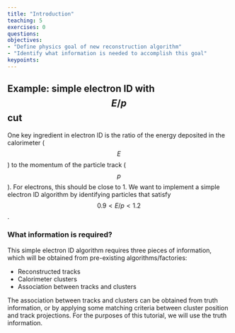 ```yaml
---
title: "Introduction"
teaching: 5
exercises: 0
questions:
objectives:
- "Define physics goal of new reconstruction algorithm"
- "Identify what information is needed to accomplish this goal"
keypoints:
---
```


## Example: simple electron ID with $$E/p$$ cut

One key ingredient in electron ID is the ratio of the energy deposited in the calorimeter ($$E$$) to the momentum of the particle track ($$p$$).  For electrons, this should be close to 1.  We want to implement a simple electron ID algorithm by identifying particles that satisfy $$0.9 < E/p < 1.2$$.

### What information is required?

This simple electron ID algorithm requires three pieces of information, which will be obtained from pre-existing algorithms/factories:
- Reconstructed tracks
- Calorimeter clusters
- Association between tracks and clusters

The association between tracks and clusters can be obtained from truth information, or by applying some matching criteria between cluster position and track projections.  For the purposes of this tutorial, we will use the truth information.

